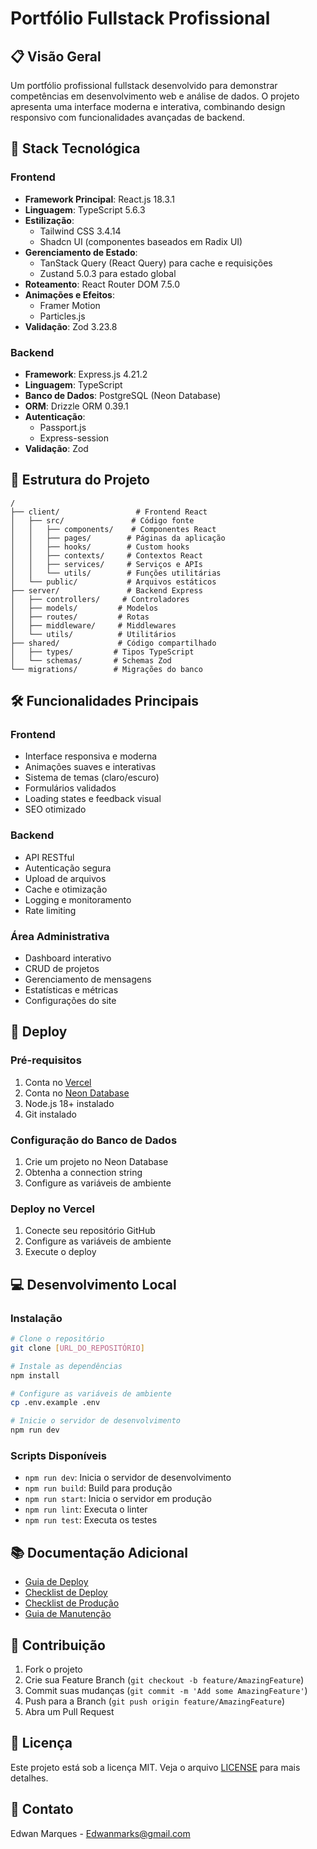 # Portfólio Fullstack Profissional

## 📋 Visão Geral
Um portfólio profissional fullstack desenvolvido para demonstrar competências em desenvolvimento web e análise de dados. O projeto apresenta uma interface moderna e interativa, combinando design responsivo com funcionalidades avançadas de backend.

## 🚀 Stack Tecnológica

### Frontend
- **Framework Principal**: React.js 18.3.1
- **Linguagem**: TypeScript 5.6.3
- **Estilização**: 
  - Tailwind CSS 3.4.14
  - Shadcn UI (componentes baseados em Radix UI)
- **Gerenciamento de Estado**:
  - TanStack Query (React Query) para cache e requisições
  - Zustand 5.0.3 para estado global
- **Roteamento**: React Router DOM 7.5.0
- **Animações e Efeitos**:
  - Framer Motion
  - Particles.js
- **Validação**: Zod 3.23.8

### Backend
- **Framework**: Express.js 4.21.2
- **Linguagem**: TypeScript
- **Banco de Dados**: PostgreSQL (Neon Database)
- **ORM**: Drizzle ORM 0.39.1
- **Autenticação**: 
  - Passport.js
  - Express-session
- **Validação**: Zod

## 📁 Estrutura do Projeto

```
/
├── client/                 # Frontend React
│   ├── src/               # Código fonte
│   │   ├── components/    # Componentes React
│   │   ├── pages/        # Páginas da aplicação
│   │   ├── hooks/        # Custom hooks
│   │   ├── contexts/     # Contextos React
│   │   ├── services/     # Serviços e APIs
│   │   └── utils/        # Funções utilitárias
│   └── public/           # Arquivos estáticos
├── server/               # Backend Express
│   ├── controllers/     # Controladores
│   ├── models/         # Modelos
│   ├── routes/         # Rotas
│   ├── middleware/     # Middlewares
│   └── utils/          # Utilitários
├── shared/             # Código compartilhado
│   ├── types/         # Tipos TypeScript
│   └── schemas/       # Schemas Zod
└── migrations/        # Migrações do banco
```

## 🛠️ Funcionalidades Principais

### Frontend
- Interface responsiva e moderna
- Animações suaves e interativas
- Sistema de temas (claro/escuro)
- Formulários validados
- Loading states e feedback visual
- SEO otimizado

### Backend
- API RESTful
- Autenticação segura
- Upload de arquivos
- Cache e otimização
- Logging e monitoramento
- Rate limiting

### Área Administrativa
- Dashboard interativo
- CRUD de projetos
- Gerenciamento de mensagens
- Estatísticas e métricas
- Configurações do site

## 🚀 Deploy

### Pré-requisitos
1. Conta no [Vercel](https://vercel.com)
2. Conta no [Neon Database](https://neon.tech)
3. Node.js 18+ instalado
4. Git instalado

### Configuração do Banco de Dados
1. Crie um projeto no Neon Database
2. Obtenha a connection string
3. Configure as variáveis de ambiente

### Deploy no Vercel
1. Conecte seu repositório GitHub
2. Configure as variáveis de ambiente
3. Execute o deploy

## 💻 Desenvolvimento Local

### Instalação
```bash
# Clone o repositório
git clone [URL_DO_REPOSITÓRIO]

# Instale as dependências
npm install

# Configure as variáveis de ambiente
cp .env.example .env

# Inicie o servidor de desenvolvimento
npm run dev
```

### Scripts Disponíveis
- `npm run dev`: Inicia o servidor de desenvolvimento
- `npm run build`: Build para produção
- `npm run start`: Inicia o servidor em produção
- `npm run lint`: Executa o linter
- `npm run test`: Executa os testes

## 📚 Documentação Adicional

- [Guia de Deploy](DEPLOY_GUIDE.md)
- [Checklist de Deploy](DEPLOY_CHECKLIST.md)
- [Checklist de Produção](PRODUCTION_CHECKLIST.md)
- [Guia de Manutenção](MAINTENANCE_GUIDE.md)

## 🤝 Contribuição

1. Fork o projeto
2. Crie sua Feature Branch (`git checkout -b feature/AmazingFeature`)
3. Commit suas mudanças (`git commit -m 'Add some AmazingFeature'`)
4. Push para a Branch (`git push origin feature/AmazingFeature`)
5. Abra um Pull Request

## 📝 Licença

Este projeto está sob a licença MIT. Veja o arquivo [LICENSE](LICENSE) para mais detalhes.

## 📧 Contato

Edwan Marques - Edwanmarks@gmail.com
